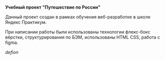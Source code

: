 **Учебный проект "Путешествие по России"**  

Данный проект создан в рамках обучения веб-разработке в школе Яндекс Практикум.  

При написании работы были использованы технологии флекс-бокс вёрстки, структурирования по БЭМ,
использованы HTML CSS, работа с figma.

_defion_